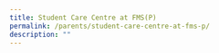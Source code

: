 ```yaml
---
title: Student Care Centre at FMS(P)
permalink: /parents/student-care-centre-at-fms-p/
description: ""
---
```

